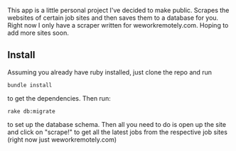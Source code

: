 This app is a little personal project I've decided to make public. Scrapes the websites of certain job sites and then saves them to a database for you. Right now I only have a scraper written for weworkremotely.com. Hoping to add more sites soon.

## Install

Assuming you already have ruby installed, just clone the repo and run
```
bundle install
```

to get the dependencies. Then run:
```
rake db:migrate
```
to set up the database schema. Then all you need to do is open up the site and click on "scrape!" to get all the latest jobs from the respective job sites (right now just weworkremotely.com)
